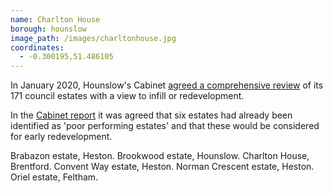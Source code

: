 ```yaml
---
name: Charlton House 
borough: hounslow 
image_path: /images/charltonhouse.jpg
coordinates:
  - -0.300195,51.486105
---
```

In January 2020, Hounslow's Cabinet [agreed a comprehensive review](https://democraticservices.hounslow.gov.uk/documents/s157644/CEX432%20Housing%20Estate%20Regeneration%20Programme.pdf) of its 171 council estates with a view to infill or redevelopment.

In the [Cabinet report](https://democraticservices.hounslow.gov.uk/documents/s157644/CEX432%20Housing%20Estate%20Regeneration%20Programme.pdf) it was agreed that six estates had already been identified as 'poor performing estates' and that these would be considered for early redevelopment.

Brabazon estate, Heston.
Brookwood estate, Hounslow.
Charlton House, Brentford.
Convent Way estate, Heston.
Norman Crescent estate, Heston.
Oriel estate, Feltham.

